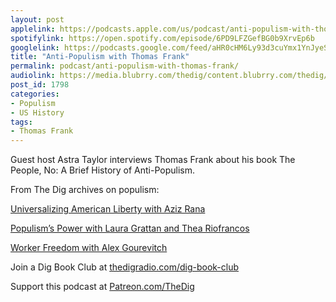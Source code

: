 ```yaml
---
layout: post
applelink: https://podcasts.apple.com/us/podcast/anti-populism-with-thomas-frank/id1043245989?i=1000500695048
spotifylink: https://open.spotify.com/episode/6PD9LFZGefBG0b9XrvEp6b
googlelink: https://podcasts.google.com/feed/aHR0cHM6Ly93d3cuYmx1YnJyeS5jb20vZmVlZHMvdGhlZGlnLnhtbA/episode/aHR0cHM6Ly93d3cudGhlZGlncmFkaW8uY29tLz9wPTE3OTg?sa=X&ved=0CAUQkfYCahcKEwi44f7r1b-AAxUAAAAAHQAAAAAQNg
title: "Anti-Populism with Thomas Frank"
permalink: podcast/anti-populism-with-thomas-frank/
audiolink: https://media.blubrry.com/thedig/content.blubrry.com/thedig/The_Dig-EP_282-Frank.mp3
post_id: 1798
categories: 
- Populism
- US History
tags: 
- Thomas Frank
---
```


Guest host Astra Taylor interviews Thomas Frank about his book 
The People, No: A Brief History of Anti-Populism.

From The Dig archives on populism:

[Universalizing American Liberty with Aziz Rana](https://www.thedigradio.com/podcast/universalizing-american-liberty-with-aziz-rana/)

[Populism’s Power with Laura Grattan and Thea Riofrancos](https://www.thedigradio.com/podcast/populisms-power/)

[Worker Freedom with Alex Gourevitch](https://www.thedigradio.com/podcast/worker-freedom-with-alex-gourevitch/) 

Join a Dig Book Club at 
[thedigradio.com/dig-book-club](https://thedigradio.com/dig-book-club)

Support this podcast at 
[Patreon.com/TheDig](https://Patreon.com/TheDig)